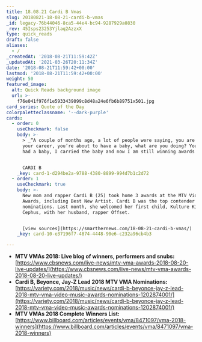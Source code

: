 ```yaml
---
title: 18.08.21 Cardi B Vmas
slug: 20180821-18-08-21-cardi-b-vmas
_id: legacy-76b44046-8ca5-44e4-bc94-9287929a0830
_rev: 45Isps23253Yjlaq2AzzxX
type: quick_reads
draft: false
aliases:
  - /
_createdAt: '2018-08-21T11:59:42Z'
_updatedAt: '2021-03-26T20:11:34Z'
date: '2018-08-21T11:59:42+00:00'
lastmod: '2018-08-21T11:59:42+00:00'
weight: 50
featured_image:
  alt: Quick Reads background image
  url: >-
    f76e041f976f1e5933439099c8d48a24e6fb6b89751x501.jpg
card_series: Quote of the Day
colorpaletteclassname: '--dark-purple'
cards:
  - order: 0
    useCheckmark: false
    body: >-
      > _“A couple of months ago, a lot of people were saying, you are gambling
      your career, you’re about to have a baby, what are you doing? You know I
      had a baby, I carried the baby and now I am still winning awards!”_


      CARDI B
    _key: card-1-d294be2a-9788-4380-8899-994d7b1c2d72
  - order: 1
    useCheckmark: true
    body: >-
      New mom and rapper Cardi B (25) took home 3 awards at the MTV Video Music
      Awards, including Best New Artist. Cardi B was the top contender with 10
      nominations. Last month, she welcomed her first child, Kulture Kiari
      Cephus, with her husband, rapper Offset.


      [view sources](https://smarthernews.com/18-08-21-cardi-b-vmas/)
    _key: card-10-e37196f7-4874-4448-90e6-c232a96cb4b3

---
```

* **MTV VMAs 2018: Live blog of winners, performers and snubs:** [https://www.cbsnews.com/live-news/mtv-vma-awards-2018-08-20-live-updates/](https://www.cbsnews.com/live-news/mtv-vma-awards-2018-08-20-live-updates/)
* **Cardi B, Beyonce, Jay-Z Lead 2018 MTV VMA Nominations:** [https://variety.com/2018/music/news/cardi-b-beyonce-jay-z-lead-2018-mtv-vma-video-music-awards-nominations-1202874001/](https://variety.com/2018/music/news/cardi-b-beyonce-jay-z-lead-2018-mtv-vma-video-music-awards-nominations-1202874001/)
* **MTV VMAs 2018 Complete Winners List:** [https://www.billboard.com/articles/events/vma/8471097/vma-2018-winners](https://www.billboard.com/articles/events/vma/8471097/vma-2018-winners)